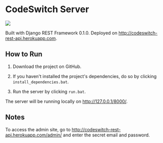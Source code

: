 # CodeSwitch Server

![](https://github.com/CallistaChang/CodeSwitch-Server/workflows/CI%2FCD/badge.svg)

Built with Django REST Framework 0.1.0. Deployed on http://codeswitch-rest-api.herokuapp.com.

## How to Run

1. Download the project on GitHub.

2. If you haven't installed the project's dependencies, do so by clicking `install_dependencies.bat`.

3. Run the server by clicking `run.bat`.

The server will be running locally on http://127.0.0.1/8000/.

## Notes

To access the admin site, go to http://codeswitch-rest-api.herokuapp.com/admin/ and enter the secret email and password.